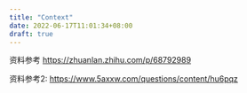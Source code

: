 ```yaml
---
title: "Context"
date: 2022-06-17T11:01:34+08:00
draft: true
---
```


资料参考 https://zhuanlan.zhihu.com/p/68792989

资料参考2: https://www.5axxw.com/questions/content/hu6pqz